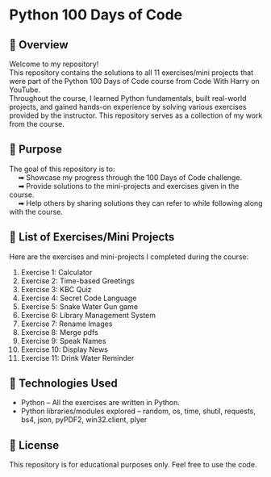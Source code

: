 # Python 100 Days of Code
## 🚀 Overview
Welcome to my repository!
<br>
This repository contains the solutions to all 11 exercises/mini projects that were part of the Python 100 Days of Code course from Code With Harry on YouTube.
<br>
Throughout the course, I learned Python fundamentals, built real-world projects, and gained hands-on experience by solving various exercises provided by the instructor. This repository serves as a collection of my work from the course.

## 🚀 Purpose
The goal of this repository is to:
<br>
&emsp; ➡ Showcase my progress through the 100 Days of Code challenge.
<br>
&emsp; ➡ Provide solutions to the mini-projects and exercises given in the course.
<br>
&emsp; ➡ Help others by sharing solutions they can refer to while following along with the course.

## 🚀 List of Exercises/Mini Projects
Here are the exercises and mini-projects I completed during the course:
1. Exercise 1: Calculator
2. Exercise 2: Time-based Greetings
3. Exercise 3: KBC Quiz
4. Exercise 4: Secret Code Language
5. Exercise 5: Snake Water Gun game
6. Exercise 6: Library Management System
7. Exercise 7: Rename Images
8. Exercise 8: Merge pdfs
9. Exercise 9: Speak Names
10. Exercise 10: Display News
11. Exercise 11: Drink Water Reminder

## 🚀 Technologies Used
- Python – All the exercises are written in Python.
- Python libraries/modules explored – random, os, time, shutil, requests, bs4, json, pyPDF2, win32.client, plyer

## 🚀 License
This repository is for educational purposes only. Feel free to use the code.
